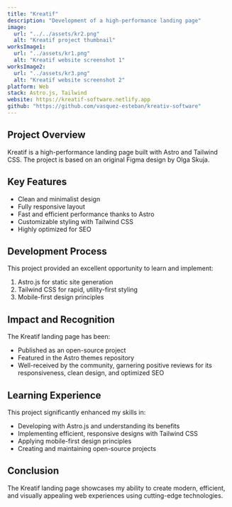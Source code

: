 ```yaml
---
title: "Kreatif"
description: "Development of a high-performance landing page"
image:
  url: "../../assets/kr2.png"
  alt: "Kreatif project thumbnail"
worksImage1:
  url: "../assets/kr1.png"
  alt: "Kreatif website screenshot 1"
worksImage2:
  url: "../assets/kr3.png"
  alt: "Kreatif website screenshot 2"
platform: Web
stack: Astro.js, Tailwind
website: https://kreatif-software.netlify.app
github: "https://github.com/vasquez-esteban/kreativ-software"
---
```


## Project Overview

Kreatif is a high-performance landing page built with Astro and Tailwind CSS. The project is based on an original Figma design by Olga Skuja.

## Key Features

- Clean and minimalist design
- Fully responsive layout
- Fast and efficient performance thanks to Astro
- Customizable styling with Tailwind CSS
- Highly optimized for SEO

## Development Process

This project provided an excellent opportunity to learn and implement:

1. Astro.js for static site generation
2. Tailwind CSS for rapid, utility-first styling
3. Mobile-first design principles

## Impact and Recognition

The Kreatif landing page has been:

- Published as an open-source project
- Featured in the Astro themes repository
- Well-received by the community, garnering positive reviews for its responsiveness, clean design, and optimized SEO

## Learning Experience

This project significantly enhanced my skills in:

- Developing with Astro.js and understanding its benefits
- Implementing efficient, responsive designs with Tailwind CSS
- Applying mobile-first design principles
- Creating and maintaining open-source projects

## Conclusion

The Kreatif landing page showcases my ability to create modern, efficient, and visually appealing web experiences using cutting-edge technologies.
